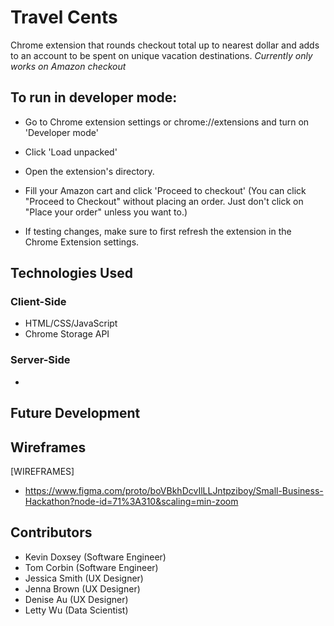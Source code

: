 # Travel Cents

Chrome extension that rounds checkout total up to nearest dollar and adds to an account to be spent on unique vacation destinations.
_Currently only works on Amazon checkout_

## To run in developer mode:

- Go to Chrome extension settings or chrome://extensions and turn on 'Developer mode'

- Click 'Load unpacked'

- Open the extension's directory.

- Fill your Amazon cart and click 'Proceed to checkout' (You can click "Proceed to Checkout" without placing an order. Just don't click on "Place your order" unless you want to.)

- If testing changes, make sure to first refresh the extension in the Chrome Extension settings.

## Technologies Used

### Client-Side

- HTML/CSS/JavaScript
- Chrome Storage API

### Server-Side

-

## Future Development

## Wireframes

[WIREFRAMES]

- https://www.figma.com/proto/boVBkhDcvIlLLJntpziboy/Small-Business-Hackathon?node-id=71%3A310&scaling=min-zoom

## Contributors

- Kevin Doxsey (Software Engineer)
- Tom Corbin (Software Engineer)
- Jessica Smith (UX Designer)
- Jenna Brown (UX Designer)
- Denise Au (UX Designer)
- Letty Wu (Data Scientist)
